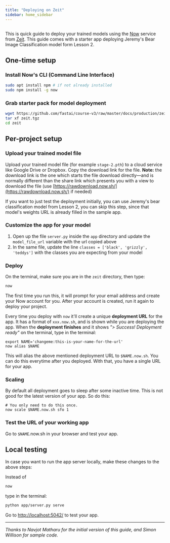 ```yaml
---
title: "Deploying on Zeit"
sidebar: home_sidebar
---
```


<img alt="" src="/images/zeit/zeit_now.png" class="screenshot">

This is quick guide to deploy your trained models using the [Now](https://zeit.co/now) service from [Zeit](https://zeit.co/).  This guide comes with a starter app deploying Jeremy's Bear Image Classification model form Lesson 2.

## One-time setup

### Install Now's CLI (Command Line Interface)

```bash
sudo apt install npm # if not already installed
sudo npm install -g now
```

### Grab starter pack for model deployment

```bash
wget https://github.com/fastai/course-v3/raw/master/docs/production/zeit.tgz
tar xf zeit.tgz
cd zeit
```

## Per-project setup

### Upload your trained model file

Upload your trained model file (for example `stage-2.pth`) to a cloud service like Google Drive or Dropbox. Copy the download link for the file. **Note:** the download link is the one which starts the file download directly&mdash;and is normally different than the share link which presents you with a view to download the file (use [https://rawdownload.now.sh/](https://rawdownload.now.sh/) if needed)

If you want to just test the deployment initially, you can use Jeremy's bear classification model from Lesson 2, you can skip this step, since that model's weights URL is already filled in the sample app.

### Customize the app for your model

1. Open up the file `server.py` inside the `app` directory and update the `model_file_url` variable with the url copied above
1. In the same file, update the line `classes = ['black', 'grizzly', 'teddys']` with the classes you are expecting from your model

### Deploy

On the terminal, make sure you are in the `zeit` directory, then type:

```bash
now
```

The first time you run this, it will prompt for your email address and create your Now account for you. After your account is created, run it again to deploy your project.

Every time you deploy with `now` it'll create a unique **deployment URL** for the app. It has a format of `xxx.now.sh`, and is shown while you are deploying the app. When the **deployment finishes** and it shows *"> Success! Deployment ready"* on the terminal, type in the terminal:

```
export NAME='changeme:this-is-your-name-for-the-url'
now alias $NAME
```

This will alias the above mentioned deployment URL to `$NAME.now.sh`. You can do this everytime after you deployed. With that, you have a single URL for your app.

### Scaling

By default all deployment goes to sleep after some inactive time. This is not good for the latest version of your app. So do this:

```
# You only need to do this once.
now scale $NAME.now.sh sfo 1
```

### Test the URL of your working app

Go to `$NAME`.now.sh in your browser and test your app.

## Local testing

In case you want to run the app server locally, make these changes to the above steps:

Instead of

```bash
now
```

type in the terminal:

```bash
python app/server.py serve
```

Go to [http://localhost:5042/](http://localhost:5042/) to test your app.

---

*Thanks to Navjot Matharu for the initial version of this guide, and Simon Willison for sample code.*


